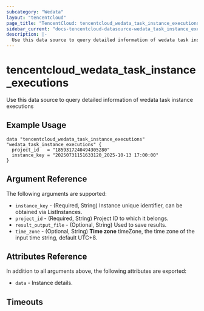 ```yaml
---
subcategory: "Wedata"
layout: "tencentcloud"
page_title: "TencentCloud: tencentcloud_wedata_task_instance_executions"
sidebar_current: "docs-tencentcloud-datasource-wedata_task_instance_executions"
description: |-
  Use this data source to query detailed information of wedata task instance executions
---
```


# tencentcloud_wedata_task_instance_executions

Use this data source to query detailed information of wedata task instance executions

## Example Usage

```hcl
data "tencentcloud_wedata_task_instance_executions" "wedata_task_instance_executions" {
  project_id   = "1859317240494305280"
  instance_key = "20250731151633120_2025-10-13 17:00:00"
}
```

## Argument Reference

The following arguments are supported:

* `instance_key` - (Required, String) Instance unique identifier, can be obtained via ListInstances.
* `project_id` - (Required, String) Project ID to which it belongs.
* `result_output_file` - (Optional, String) Used to save results.
* `time_zone` - (Optional, String) **Time zone** timeZone, the time zone of the input time string, default UTC+8.

## Attributes Reference

In addition to all arguments above, the following attributes are exported:

* `data` - Instance details.


## Timeouts

<no value>



